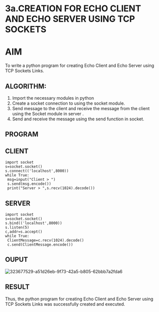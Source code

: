 # 3a.CREATION FOR ECHO CLIENT AND ECHO SERVER USING TCP SOCKETS
# AIM
To write a python program for creating Echo Client and Echo Server using TCP
Sockets Links.
## ALGORITHM:
1. Import the necessary modules in python
2. Create a socket connection to using the socket module.
3. Send message to the client and receive the message from the client using the Socket module in
 server .
4. Send and receive the message using the send function in socket.
## PROGRAM
## CLIENT
```
import socket
s=socket.socket()
s.connect(('localhost',8000))
while True:
 msg=input("Client > ")
 s.send(msg.encode())
 print("Server > ",s.recv(1024).decode())
```
## SERVER
```
import socket
s=socket.socket()
s.bind(('localhost',8000))
s.listen(5)
c,addr=s.accept()
while True:
 ClientMessage=c.recv(1024).decode()
 c.send(ClientMessage.encode())
```
## OUPUT
![323677529-a51d26eb-9f73-42a5-b805-62bbb7a2fda6](https://github.com/MADHUVATHANI/3a.Sockets_Creation_for_Echo_Client_and_Echo_Server/assets/149986415/d89a0247-8d05-406d-8d9c-cef320656bb0)
## RESULT
Thus, the python program for creating Echo Client and Echo Server using TCP Sockets Links 
was successfully created and executed.

